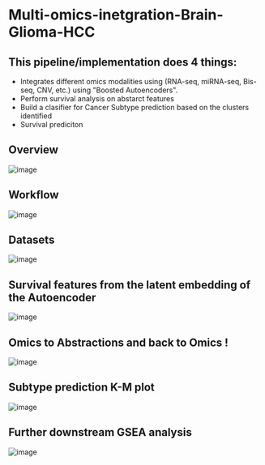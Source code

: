 # Multi-omics-inetgration-Brain-Glioma-HCC 

## This pipeline/implementation does 4 things:
* Integrates different omics modalities using (RNA-seq, miRNA-seq, Bis-seq, CNV, etc.) using "Boosted Autoencoders".
* Perform survival analysis on abstarct features
* Build a clasifier for Cancer Subtype prediction based on the clusters identified
* Survival prediciton


## Overview 
![image](https://user-images.githubusercontent.com/31487695/216243549-af04e92e-40e0-449d-82a1-e7eff7e60b14.png)



## Workflow

![image](https://user-images.githubusercontent.com/31487695/216243608-b21baade-1bb1-403f-a742-c2b7f2ad6f66.png)

## Datasets 

![image](https://user-images.githubusercontent.com/31487695/216246051-fa5c54b4-d268-41b9-ab7e-ddf1f66b4b02.png)


## Survival features from the latent embedding of the Autoencoder
![image](https://user-images.githubusercontent.com/31487695/216243784-f27a0ecc-aa7b-4fca-bce4-03b94694e723.png)


## Omics to Abstractions and back to Omics !

![image](https://user-images.githubusercontent.com/31487695/216246346-91cfcc07-00a6-4d02-bd04-2878f705cd5e.png)


## Subtype prediction K-M plot 
![image](https://user-images.githubusercontent.com/31487695/216243999-44dad240-11e2-4807-a6fb-2cb4244f1951.png)


## Further downstream GSEA analysis 

![image](https://user-images.githubusercontent.com/31487695/216244152-15d06644-9783-4e10-8203-b3e6a8de00f6.png)


